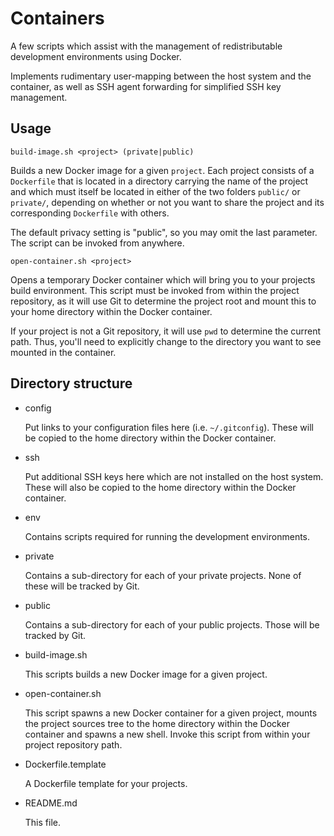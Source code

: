 # Containers

A few scripts which assist with the management of redistributable development
environments using Docker.

Implements rudimentary user-mapping between the host system and the container,
as well as SSH agent forwarding for simplified SSH key management.

## Usage

    build-image.sh <project> (private|public)

Builds a new Docker image for a given `project`. Each project consists of a
`Dockerfile` that is located in a directory carrying the name of the project
and which must itself be located in either of the two folders `public/` or
`private/`, depending on whether or not you want to share the project and its
corresponding `Dockerfile` with others.

The default privacy setting is "public", so you may omit the last parameter. The
script can be invoked from anywhere.

    open-container.sh <project>

Opens a temporary Docker container which will bring you to your projects build
environment. This script must be invoked from within the project repository,
as it will use Git to determine the project root and mount this to your home
directory within the Docker container.

If your project is not a Git repository, it will use `pwd` to determine the
current path. Thus, you'll need to explicitly change to the directory you want
to see mounted in the container.

## Directory structure

* config

  Put links to your configuration files here (i.e. `~/.gitconfig`). These will
be copied to the home directory within the Docker container.

* ssh

  Put additional SSH keys here which are not installed on the host system. These
  will also be copied to the home directory within the Docker container.

* env

  Contains scripts required for running the development environments.

* private

  Contains a sub-directory for each of your private projects. None of these will
be tracked by Git.

* public

  Contains a sub-directory for each of your public projects. Those will be
tracked by Git.

* build-image.sh

  This scripts builds a new Docker image for a given project.

* open-container.sh

  This script spawns a new Docker container for a given project, mounts the
project sources tree to the home directory within the Docker container and
spawns a new shell. Invoke this script from within your project repository path.

* Dockerfile.template

  A Dockerfile template for your projects.

* README.md

  This file.
